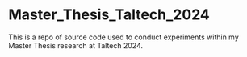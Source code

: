 # Master_Thesis_Taltech_2024
This is a repo of source code used to conduct experiments within my Master Thesis research at Taltech 2024.

